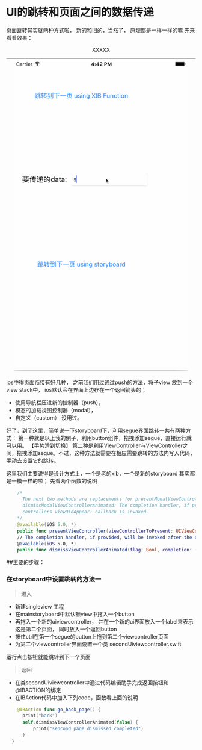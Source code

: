 # UI的跳转和页面之间的数据传递



页面跳转其实就两种方式啦， 新的和旧的，当然了， 原理都是一样一样的嘛
先来看看效果：

  <div align = "center">XXXXX</div>
  
|     | ![](页面跳转和数据传递.gif) |      |
| --  |           --             |   -- |

ios中得页面衔接有好几种， 之前我们用过通过push的方法，将子view 放到一个view stack中， ios默认会在界面上边存在一个返回箭头的；
- 使用导航栏压进新的控制器（push），
- 模态的加载视图控制器（modal），
- 自定义（custom） 没用过。

好了，到了这里，简单说一下storyboard下，利用segue界面跳转一共有两种方式：
第一种就是以上我的例子，利用button组件，拖拽添加segue，直接运行就可以用。 【手势滑到切换】
第二种是利用ViewController与ViewController之间，拖拽添加segue。不过，这种方法就需要在相应需要跳转的方法内写入代码，手动去设置它的跳转。


这里我们主要说得是设计方式上，一个是老的xib，一个是新的storyboard 其实都是一模一样的啦；
先看两个函数的说明
```swift
    /*
      The next two methods are replacements for presentModalViewController:animated and
      dismissModalViewControllerAnimated: The completion handler, if provided, will be invoked after the presented
      controllers viewDidAppear: callback is invoked.
    */
    @available(iOS 5.0, *)
    public func presentViewController(viewControllerToPresent: UIViewController, animated flag: Bool, completion: (() -> Void)?)
    // The completion handler, if provided, will be invoked after the dismissed controller's viewDidDisappear: callback is invoked.
    @available(iOS 5.0, *)
    public func dismissViewControllerAnimated(flag: Bool, completion: (() -> Void)?)
```
##主要的步骤：

### 在storyboard中设置跳转的方法一
> 进入

 - 新建singleview 工程
 - 在mainstoryboard中默认额view中拖入一个button
 - 再拖入一个新的uiviewcontroller， 并在一个新的ui界面放入一个label来表示这是第二个页面， 同时放入一个返回button
 - 按住ctrl在第一个segue的button上拖到第二个viewcontroller页面
 - 为第二个viewcontroller界面设置一个类 secondUiviewcontroller.swift

运行点击按钮就能跳转到下一个页面
> 返回
  - 在类secondUiviewcontroller中通过代码编辑助手完成返回按钮和@IBACTION的绑定
  - 在IBAction代码中加入下列code，函数看上面的说明
  ```swift
      @IBAction func go_back_page() {
        print("back")
        self.dismissViewControllerAnimated(false) { 
            print("sencond page dismissed completed")
        }
    }
  ```